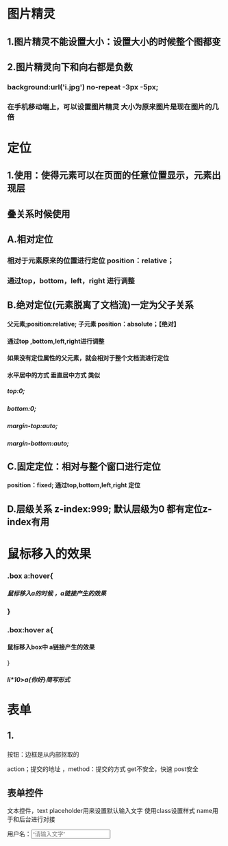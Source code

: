 #  图片精灵

## 1.图片精灵不能设置大小：设置大小的时候整个图都变

## 2.图片精灵向下和向右都是负数

###         background:url('i.jpg')  no-repeat  -3px   -5px;

### 在手机移动端上，可以设置图片精灵   大小为原来图片是现在图片的几倍

#                          定位

## 1.使用：使得元素可以在页面的任意位置显示，元素出现层            

##               叠关系时候使用

## A.相对定位

###           相对于元素原来的位置进行定位   position：relative；

### 通过top，bottom，left，right  进行调整

## B.绝对定位(元素脱离了文档流)一定为父子关系

####       父元素;position:relative;  子元素 position：absolute；【绝对】

####    通过top ,bottom,left,right进行调整

#### 如果没有定位属性的父元素，就会相对于整个文档流进行定位

#### 水平居中的方式        垂直居中方式   类似

#####         top:0;   

#####         bottom:0;

#####         margin-top:auto; 

#####         margin-bottom:auto;

## C.固定定位：相对与整个窗口进行定位

####       position：fixed;          通过top,bottom,left,right  定位

## D.层级关系  z-index:999;   默认层级为0 都有定位z-index有用

#      鼠标移入的效果

###  .box a:hover{

#####    鼠标移入a的时候 ，a链接产生的效果

### }

### .box:hover   a{

####   鼠标移入box中 a链接产生的效果

}

##### li*10>a{你好}简写形式

# 表单

## 1.<form action="a.php" method="get">

按钮：边框是从内部抠取的

   action；提交的地址   ，method：提交的方式  get不安全，快速  post安全

## 表单控件

   文本控件，text    placeholder用来设置默认输入文字    使用class设置样式 name用于和后台进行对接

用户名：<input  type="text"   placeholder=“请输入文字” class="tex"   name="text">


